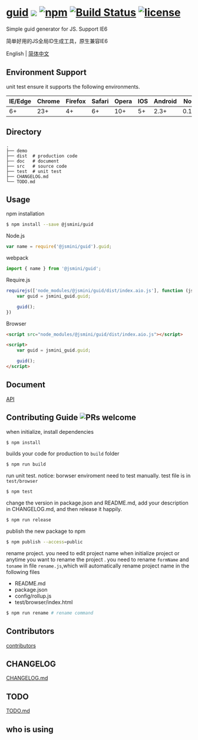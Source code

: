 # [guid](https://github.com/yanhaijing/guid) [![](https://img.shields.io/badge/Powered%20by-jslib%20base-brightgreen.svg)](https://github.com/yanhaijing/jslib-base) [![npm](https://img.shields.io/badge/npm-0.8.0-orange.svg)](https://www.npmjs.com/package/@jsmini/guid) [![Build Status](https://travis-ci.org/jsmini/guid.svg?branch=master)](https://travis-ci.org/jsmini/guid) [![license](https://img.shields.io/badge/license-MIT-blue.svg)](https://github.com/jsmini/guid/blob/master/LICENSE)

Simple guid generator for JS. Support IE6

简单好用的JS全局ID生成工具，原生兼容IE6

English | [简体中文](./README-zh_CN.md)

## Environment Support

unit test ensure it supports the following environments.

| IE/Edge | Chrome | Firefox | Safari | Opera | IOS  | Android | Node  |
| ------- | ------ | ------- | ------ | ----- | ---- | ------- | ----- |
| 6+      | 23+    | 4+      | 6+     | 10+   | 5+   | 2.3+    | 0.10+ |


## Directory

```
.
├── demo
├── dist  # production code
├── doc   # document
├── src   # source code
├── test  # unit test
├── CHANGELOG.md
└── TODO.md
```

## Usage
npm installation

```bash
$ npm install --save @jsmini/guid
```

Node.js

```js
var name = require('@jsmini/guid').guid;
```

webpack

```js
import { name } from '@jsmini/guid';
```

Require.js

```js
requirejs(['node_modules/@jsmini/guid/dist/index.aio.js'], function (jsmini_guid) {
    var guid = jsmini_guid.guid;

    guid();
})
```

Browser

```html
<script src="node_modules/@jsmini/guid/dist/index.aio.js"></script>

<script>
    var guid = jsmini_guid.guid;

    guid();
</script>
```

## Document

[API](https://github.com/jsmini/guid/blob/master/doc/api.md)

## Contributing Guide  ![PRs welcome](<https://img.shields.io/badge/PRs-welcome-brightgreen.svg>)
when initialize, install dependencies 

```bash
$ npm install
```

builds your code for production to `build` folder

```bash
$ npm run build
```

run unit test.  notice: borwser enviroment need to test manually.  test file is in `test/browser`

```bash
$ npm test
```

change  the  version in package.json and README.md, add your description in CHANGELOG.md, and then release it happily.

```bash
$ npm run release
```

publish the new package to npm

```bash
$ npm publish --access=public
```

rename  project. you need to edit project name when initialize project or anytime you want to rename the project . you need to rename `formName` and `toname` in file `rename.js`,which will automatically rename project name in the following files

- README.md
- package.json
- config/rollup.js
- test/browser/index.html

```bash
$ npm run rename # rename command
```

## Contributors
[contributors](https://github.com/jsmini/clone/graphs/contributors)

## CHANGELOG
[CHANGELOG.md](https://github.com/jsmini/clone/blob/master/CHANGELOG.md)

## TODO
[TODO.md](https://github.com/jsmini/clone/blob/master/TODO.md)

## who is using
